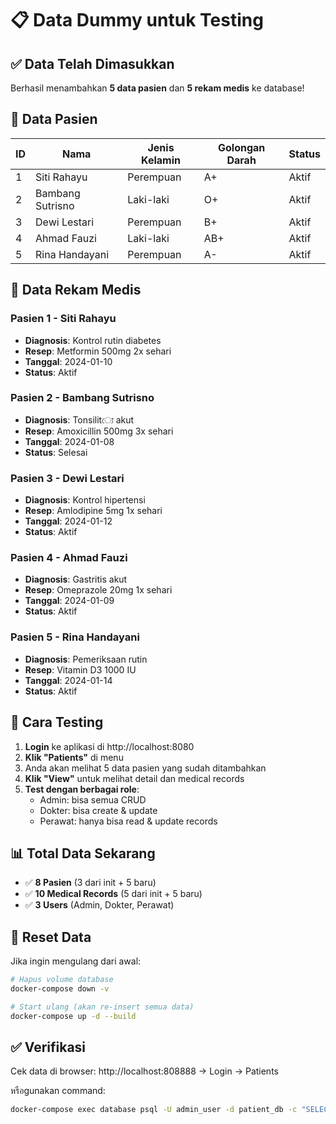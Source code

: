 # 📋 Data Dummy untuk Testing

## ✅ Data Telah Dimasukkan

Berhasil menambahkan **5 data pasien** dan **5 rekam medis** ke database!

## 👥 Data Pasien

| ID | Nama | Jenis Kelamin | Golongan Darah | Status |
|----|------|---------------|----------------|--------|
| 1 | Siti Rahayu | Perempuan | A+ | Aktif |
| 2 | Bambang Sutrisno | Laki-laki | O+ | Aktif |
| 3 | Dewi Lestari | Perempuan | B+ | Aktif |
| 4 | Ahmad Fauzi | Laki-laki | AB+ | Aktif |
| 5 | Rina Handayani | Perempuan | A- | Aktif |

## 🏥 Data Rekam Medis

### Pasien 1 - Siti Rahayu
- **Diagnosis**: Kontrol rutin diabetes
- **Resep**: Metformin 500mg 2x sehari
- **Tanggal**: 2024-01-10
- **Status**: Aktif

### Pasien 2 - Bambang Sutrisno
- **Diagnosis**: Tonsilit্যে akut
- **Resep**: Amoxicillin 500mg 3x sehari
- **Tanggal**: 2024-01-08
- **Status**: Selesai

### Pasien 3 - Dewi Lestari
- **Diagnosis**: Kontrol hipertensi
- **Resep**: Amlodipine 5mg 1x sehari
- **Tanggal**: 2024-01-12
- **Status**: Aktif

### Pasien 4 - Ahmad Fauzi
- **Diagnosis**: Gastritis akut
- **Resep**: Omeprazole 20mg 1x sehari
- **Tanggal**: 2024-01-09
- **Status**: Aktif

### Pasien 5 - Rina Handayani
- **Diagnosis**: Pemeriksaan rutin
- **Resep**: Vitamin D3 1000 IU
- **Tanggal**: 2024-01-14
- **Status**: Aktif

## 🧪 Cara Testing

1. **Login** ke aplikasi di http://localhost:8080
2. **Klik "Patients"** di menu
3. Anda akan melihat 5 data pasien yang sudah ditambahkan
4. **Klik "View"** untuk melihat detail dan medical records
5. **Test dengan berbagai role**:
   - Admin: bisa semua CRUD
   - Dokter: bisa create & update
   - Perawat: hanya bisa read & update records

## 📊 Total Data Sekarang

- ✅ **8 Pasien** (3 dari init + 5 baru)
- ✅ **10 Medical Records** (5 dari init + 5 baru)
- ✅ **3 Users** (Admin, Dokter, Perawat)

## 🔄 Reset Data

Jika ingin mengulang dari awal:

```bash
# Hapus volume database
docker-compose down -v

# Start ulang (akan re-insert semua data)
docker-compose up -d --build
```

## ✅ Verifikasi

Cek data di browser:
http://localhost:808888 → Login → Patients

หรือgunakan command:
```bash
docker-compose exec database psql -U admin_user -d patient_db -c "SELECT COUNT(*) FROM patients;"
```

